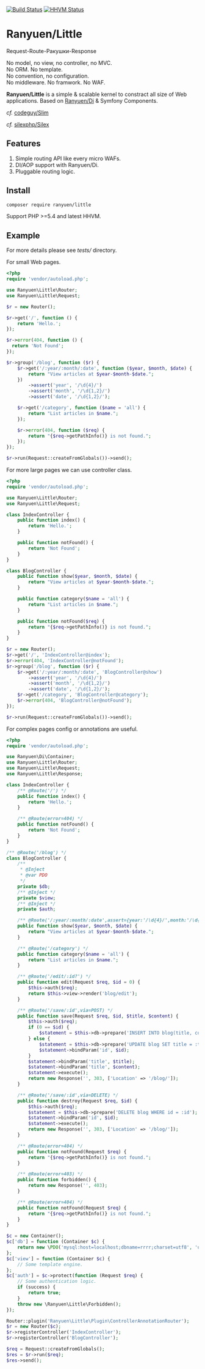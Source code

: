 [![Build Status](https://travis-ci.org/Ranyuen/Little.svg)](https://travis-ci.org/Ranyuen/Little)
[![HHVM Status](http://hhvm.h4cc.de/badge/ranyuen/little.svg)](http://hhvm.h4cc.de/package/ranyuen/little)

Ranyuen/Little
==
Request-Route-Ракушки-Response

No model, no view, no controller, no MVC.<br/>
No ORM. No template.<br/>
No convention, no configuration.<br/>
No middleware. No framwork. No WAF.

**Ranyuen/Little** is a simple & scalable kernel to constract all size of Web applications. Based on [Ranyuen/Di](https://github.com/Ranyuen/Di) & Symfony Components.

_cf._ [codeguy/Slim](http://www.slimframework.com/)

_cf._ [silexphp/Silex](http://silex.sensiolabs.org/)

Features
--
1. Simple routing API like every micro WAFs.
2. DI/AOP support with Ranyuen/Di.
3. Pluggable routing logic.

Install
--
```sh
composer require ranyuen/little
```

Support PHP >=5.4 and latest HHVM.

Example
--
For more details please see _tests/_ directory.

For small Web pages.
```php
<?php
require 'vendor/autoload.php';

use Ranyuen\Little\Router;
use Ranyuen\Little\Request;

$r = new Router();

$r->get('/', function () {
    return 'Hello.';
});

$r->error(404, function () {
  return 'Not Found';
});

$r->group('/blog', function ($r) {
    $r->get('/:year/:month/:date', function ($year, $month, $date) {
        return "View articles at $year-$month-$date.";
    })
        ->assert('year', '/\d{4}/')
        ->assert('month', '/\d{1,2}/')
        ->assert('date', '/\d{1,2}/');

    $r->get('/category', function ($name = 'all') {
        return "List articles in $name.";
    });

    $r->error(404, function ($req) {
        return "{$req->getPathInfo()} is not found.";
    });
});

$r->run(Request::createFromGlobals())->send();
```

For more large  pages we can use controller class.
```php
<?php
require 'vendor/autoload.php';

use Ranyuen\Little\Router;
use Ranyuen\Little\Request;

class IndexController {
    public function index() {
        return 'Hello.';
    }

    public function notFound() {
        return 'Not Found';
    }
}

class BlogController {
    public function show($year, $month, $date) {
        return "View articles at $year-$month-$date.";
    }

    public function category($name = 'all') {
        return "List articles in $name.";
    }

    public function notFound($req) {
        return "{$req->getPathInfo()} is not found.";
    }
}

$r = new Router();
$r->get('/', 'IndexController@index');
$r->error(404, 'IndexController@notFound');
$r->group('/blog', function ($r) {
    $r->get('/:year/:month/:date', 'BlogController@show')
        ->assert('year', '/\d{4}/')
        ->assert('month', '/\d{1,2}/')
        ->assert('date', '/\d{1,2}/');
    $r->get('/category', 'BlogController@category');
    $r->error(404, 'BlogController@notFound');
});

$r->run(Request::createFromGlobals())->send();
```

For complex pages config or annotations are useful.
```php
<?php
require 'vendor/autoload.php';

use Ranyuen\Di\Container;
use Ranyuen\Little\Router;
use Ranyuen\Little\Request;
use Ranyuen\Little\Response;

class IndexController {
    /** @Route('/') */
    public function index() {
        return 'Hello.';
    }

    /** @Route(error=404) */
    public function notFound() {
        return 'Not Found';
    }
}

/** @Route('/blog') */
class BlogController {
    /**
     * @Inject
     * @var PDO
     */
    private $db;
    /** @Inject */
    private $view;
    /** @Inject */
    private $auth;

    /** @Route('/:year/:month/:date',assert={year:'/\d{4}/',month:'/\d{1,2}/',date:'/\d{1,2}/'}) */
    public function show($year, $month, $date) {
        return "View articles at $year-$month-$date.";
    }

    /** @Route('/category') */
    public function category($name = 'all') {
        return "List articles in $name.";
    }

    /** @Route('/edit/:id?') */
    public function edit(Request $req, $id = 0) {
        $this->auth($req);
        return $this->view->render('blog/edit');
    }

    /** @Route('/save/:id',via=POST) */
    public function save(Request $req, $id, $title, $content) {
        $this->auth($req);
        if (0 == $id) {
            $statement = $this->db->prepare('INSERT INTO blog(title, content) VALUES (:title, :content)');
        } else {
            $statement = $this->db->prepare('UPDATE blog SET title = :title, content = :content WHERE id = :id');
            $statement->bindParam('id', $id);
        }
        $statement->bindParam('title', $title);
        $statement->bindParam('title', $content);
        $statement->execute();
        return new Response('', 303, ['Location' => '/blog/']);
    }

    /** @Route('/save/:id',via=DELETE) */
    public function destroy(Request $req, $id) {
        $this->auth($req);
        $statement = $this->db->prepare('DELETE blog WHERE id = :id');
        $statement->bindParam('id', $id);
        $statement->execute();
        return new Response('', 303, ['Location' => '/blog/']);
    }

    /** @Route(error=404) */
    public function notFound(Request $req) {
        return "{$req->getPathInfo()} is not found.";
    }

    /** @Route(error=403) */
    public function forbidden() {
        return new Response('', 403);
    }

    /** @Route(error=404) */
    public function notFound(Request $req) {
        return "{$req->getPathInfo()} is not found.";
    }
}

$c = new Container();
$c['db'] = function (Container $c) {
    return new \PDO('mysql:host=localhost;dbname=rrrr;charset=utf8', 'user', 'password');
};
$c['view'] = function (Container $c) {
    // Some template engine.
};
$c['auth'] = $c->protect(function (Request $req) {
    // Some authentication logic.
    if (success) {
        return true;
    }
    throw new \Ranyuen\Little\Forbidden();
});

Router::plugin('Ranyuen\Little\Plugin\ControllerAnnotationRouter');
$r = new Router($c);
$r->registerController('IndexController');
$r->registerController('BlogController');

$req = Request::createFromGlobals();
$res = $r->run($req);
$res->send();
```
